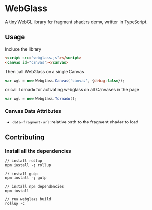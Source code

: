 # WebGlass

A tiny WebGL library for fragment shaders demo, written in TypeScript.

## Usage

Include the library

```html
<script src="webglass.js"></script>
<canvas id="canvas"></canvas>
```

Then call WebGlass on a single Canvas

```js
var wgl = new Webglass.Canvas('canvas', {debug:false});
```

or call Tornado for activating webglass on all Canvases in the page

```js
var wgl = new Webglass.Tornado();
```

### Canvas Data Attributes

* `data-fragment-url`: relative path to the fragment shader to load

## Contributing

### Install all the dependencies

```
// install rollup
npm install -g rollup

// install gulp
npm install -g gulp

// install npm dependencies
npm install

// run webglass build
rollup -c
```
